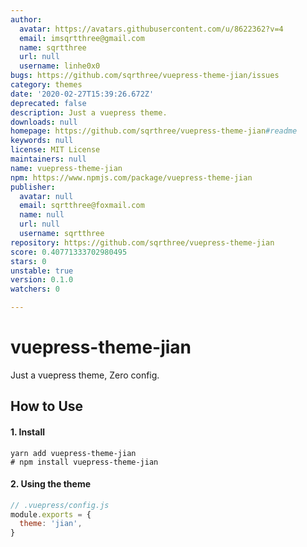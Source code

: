 ```yaml
---
author:
  avatar: https://avatars.githubusercontent.com/u/8622362?v=4
  email: imsqrtthree@gmail.com
  name: sqrtthree
  url: null
  username: linhe0x0
bugs: https://github.com/sqrthree/vuepress-theme-jian/issues
category: themes
date: '2020-02-27T15:39:26.672Z'
deprecated: false
description: Just a vuepress theme.
downloads: null
homepage: https://github.com/sqrthree/vuepress-theme-jian#readme
keywords: null
license: MIT License
maintainers: null
name: vuepress-theme-jian
npm: https://www.npmjs.com/package/vuepress-theme-jian
publisher:
  avatar: null
  email: sqrtthree@foxmail.com
  name: null
  url: null
  username: sqrtthree
repository: https://github.com/sqrthree/vuepress-theme-jian
score: 0.40771333702980495
stars: 0
unstable: true
version: 0.1.0
watchers: 0

---
```


# vuepress-theme-jian

Just a vuepress theme, Zero config.

## How to Use

#### 1. Install

```
yarn add vuepress-theme-jian
# npm install vuepress-theme-jian
```

#### 2. Using the theme

```js
// .vuepress/config.js
module.exports = {
  theme: 'jian',
}
```
